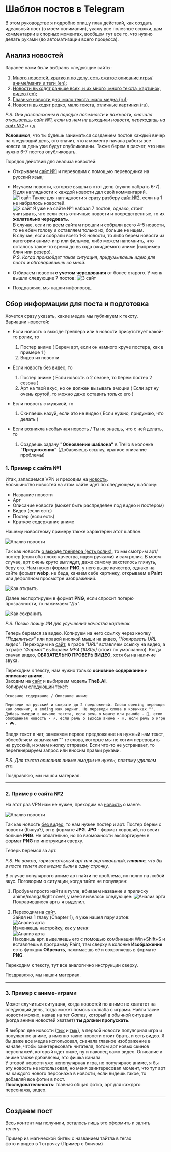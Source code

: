 # Шаблон постов в Telegram

В этом руководстве я подробно опишу план действий, как создать идеальный пост (в моем понимании), укажу все полезные ссылки, дам комментарии в спорных моментах, вообщем тут все то, что нужно делать руками (до автоматизации всего процесса).

## Анализ новостей

Заранее нами были выбраны следующие сайты:  
1. [Много новостей, кратко и по делу, есть сжатое описание игры/аниме/манги и теги (en)](https://www.crunchyroll.com/news/latest);
2. [Новости выходят раньше всех, и их много, много текста, картинок, видео (en)](https://www.animenewsnetwork.com/);
3. [Главные новости дня, мало текста, мало медиа (ru)](https://kg-portal.ru/news/anime/);
4. [Новости выходят редко, мало текста, отличные картинки (ru)](https://www.goha.ru/anime/news).

_P.S. Они расположены в порядке полезности и важности, сначала открываешь [сайт №1](https://www.crunchyroll.com/news/latest), если на нем не выходили новости, переходишь на [сайт №2](https://www.animenewsnetwork.com/) и т.д._

**Условимся**, что ты будешь заниматься созданием постов каждый вечер на следующий день, это значит, что к моменту начала работы все новсти за день уже будут опубликованы. Также берем в расчет, что нам нужно 6-7 постов опубликовать.

Порядок действий для анализа новостей:
- Открываем [сайт №1](https://www.crunchyroll.com/news/latest) и переводим с помощью переводчика на русский язык;

- Изучаем новости, которые вышли в этот день (нужно набрать 6-7).  
Я для наглядности к каждой новости дал свой комментарий.
![1 сайт](/source/select_news_1.png)
Также для наглядности я сразу разберу [сайт №2](https://www.animenewsnetwork.com/), если на 1 не набралось новостей.  
![2 сайт](/source/select_news_2.png)
Я уже на сайте №1 набрал 7 постов, однако, стоит учитывать, что если есть отличные новости и посредственные, то их **желательно чередовать**.  
В случае, если по всем сайтам прошли и собрали всего 4-5 новости, то не ебем голову и оставляем только их, больше не ищем.  
В случае, если собрали всего 1-3 новости, то либо берем новости из категории аниме-игр или фильмов, либо можем напомнить, что осталось такое-то время до выхода ожидаемого аниме (например блич или резеро).  
_P.S. Когда произойдет такая ситуация, придумываешь идею для поста и обговариваешь со мной._

- Отбираем новости **с учетом чередования** от более старого. У меня вышли следующие 7 постов:
![3 сайт](/source/select_news_3.png)

- Поздравляю, мы нашли инфоповод.

## Сбор информации для поста и подготовка

Хочется сразу указать, какие медиа мы публикуем к тексту.  
<a id="variants_news"></a>Вариации новостей:
- Если новость о выходе трейлера или в новости присутствует какой-то ролик, то  
    1. Постер аниме ( Берем арт, если он намного круче постера, как в примере 1 )
	2. Видео из новости

- Если новость без видео, то  
	1. Постер аниме ( Если новость о 2 сезоне, то берем постер 2 сезона )
	2. Арт на твой вкус, но он должен вызывать эмоции ( Если арт ну очень крутой, то можно даже оставить только его )

- Если новость с музыкой, то  
	1. Скипаешь нахуй, если это не видео ( Если нужно, придумаю, что делать )

- Если возникла необычная новость / Ты не знаешь, что с ней делать, то  
	1. Создаешь задачу **"Обновление шаблона"** в Trello в колонке **"Предложения"** (Добавляешь ссылку, краткое описание проблемы)

### 1. Пример с сайта №1

Итак, запасаемся VPN и преходим на [новость](https://www.crunchyroll.com/news/latest/2024/10/1/mecha-ude-mechanical-arms-anime-creditless-opening-video).  
Большинство новостей на этом сайте идет по следующему шаблону:  
- Название новости
- Арт
- Описание новости (может быть распределен под видео и постером)
- Видео (если есть)
- Постер (если есть)
- Краткое содержание аниме 

Нашему новостному примеру также характерен этот шаблон.  

![Анализ нвоости](/source/parse_news_1.png)

Так как новость [о выходе трейлера (есть ролик)](#variants_news), то мы смотрим арт/постер (если оба плохо качества, ищем ручками) и сам ролик. В моем случае, арт очень круто выглядит, даже самому захотелось глянуть, беру его. Нам нужен формат **PNG**, у него выше качество, однако на сайте формат **webp**, не беда, качаем себе картинку, открываем в **Paint** или дефолтном просмотре изображений.

![Как открыть](/source/how_open.png)

Далее экспортируем в формат **PNG**, если спросит потерю прозрачности, то нажимаем _"Да"_.

![Как сохранить](/source/how_export.png)

_P.S. Позже поищу ИИ для улучшения качества картинок._

Теперь беремся за видео. Копируем на него ссылку через кнопку _"Поделиться"_ или правой кнопкой мыши на видео, _"Копировать URL видео"_. 
Переходим на [сайт](https://y2down.cc/ru/), в графе _"URL"_ вставляем ссылку на видео, а в графе _"Формат"_ выбираем _MP4 (1080p)_ (стоит по умолчанию). Когда скачал видео, __ОБЯЗАТЕЛЬНО ПРОВЕРЬ ВИДЕО__, хотя бы на наличие звука.

Переходим к тексту, нам нужно только **основное содержание** и **описание аниме**.  
Заходим на [сайт](https://beta.theb.ai/home) и выбираем модель **TheB.AI**.  
Копируем следующий текст:

```
Основное содержание / Описание аниме

Переведи на русский и сократи до 2 предложений. Слово opening переводи как опенинг, а ending как эндинг. Не переводи слова в ковычках "". Добавь эмодзи в начале текста, если речь о манге или ранобе - 📖, если обобщенная новость - ⚡, если речь о выходе аниме - 🔥, если речь о игре - 🎮.
```

Введя текст в чат, заменяем первое предложение на нужный нам текст, обособляем кавычками "" те слова, которые мы не хотим переводить на русский, и жмем кнопку отправки. Если что-то не устраивает, то перегенерируем запрос или вносим правки руками.

_P.S. Для текста описания аниме эмодзи не нужен, поэтому удаляем его._

Поздравляю, мы нашли материал.

---

### 2. Пример с сайта №2

На этот раз VPN нам не нужен, преходим на [новость](https://www.animenewsnetwork.com/news/2024-10-04/ohashi-hirai-the-days-of-diamond-manga-extends-hiatus-to-october-31/.216329) о манге.  

![Анализ нвоости](/source/parse_news_2.png)

Так как новость [без видео](#variants_news), то нам нужен постер и арт. Постер берем с новости (Килуа?), он в формате **JPG**. **JPG** - формат хороший, но весит больше **PNG**. Не обяательно, но по взоможности экспортируем в формат **PNG** по инструкции сверху.

Теперь беремся за арт.  

_P.S. Не важно, горизонатльный арт или вертикальный, **главное**, что бы в посте телеги все медиа были в одну строчку._

В случае популярного аниме арт найти не проблема, их полно на любой вкус. Поговорим о ситуации, когда тайтл не популярен:  
1. Пробуем просто найти в гугле, вбиваем название и приписку anime/manga/light novel, у меня вывелось следующее:
![Анализ арта](/source/parse_art_1.png)
Понравившиеся арты я выделил.  

2. Переходим на [сайт](https://mangafire.to/manga/diamond-no-kouzai.k3mqr).  
Зайдя на 1 главу (Chapter 1), я уже нашел пару артов:  
![Анализ арта](/source/parse_art_2.png)  
Изменяешь настройку, как у меня:  
![Анализ арта](/source/parse_art_3.png)  
Находишь арт, выделяешь его с помощью комбинации Win+Shift+S и вставляешь в программу Paint, там сверху в колонке **Изображение** есть функция **Обрезать**, нажимаешь её и сохроняешь в формате **PNG**.

Переходим к тексту, тут все аналогично инструкции сверху.

Поздравляю, мы нашли материал.

---

### 3. Пример с аниме-играми

Может случиться ситуация, когда новостей по аниме не хвататет на следующий день, тогда может помочь коллаба с играми. Найти такие новости можно, нажав на тег _Games_, который в обычной ситуации (когда аниме новостей хватает) **ты должен пропускать**.  

Я выбрал две новости ([тык](https://www.crunchyroll.com/news/latest/2024/9/26/overwatch-2-my-hero-academia-collaboration) и [тык](https://www.crunchyroll.com/news/latest/2024/10/3/the-eminence-in-shadow-master-of-garden-fire-force-collab)), в первой новости популярная игра и популярное аниме, а именно такие новости стоит брать, и есть видео. Я бы даже все медиа использовал, сначала главное изображение в начале, чтобы заинтересовать читателя, потом арт новых скинов персонажей, который идет ниже, ну и наконец само видео. Описание к аниме также добавляем, это фишка канала.  
У второй новости уже непопулярная игра, но популярное аниме, я бы эту новость не использовал, но меня заинтересовал момент, что тут арт на каждого нового персонажа в новости, если видешь такое, то добавляй все фотки в пост.  
**Последовательность**: главная общая фотка, арт для каждого персонажа, видео.

---

## Создаем пост

Весь контент мы получили, осталось лишь это оформить и залить телегу.


Пример из магической битвы с названием тайтла в тегах  
фото и видео в 1 строчку (Пример с бличом)
